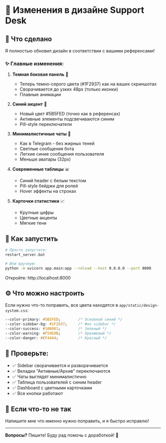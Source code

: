 # 🎨 Изменения в дизайне Support Desk

## 🚀 Что сделано

Я полностью обновил дизайн в соответствии с вашими референсами! 

### ✨ Главные изменения:

1. **Темная боковая панель** 🌙
   - Теперь темно-серого цвета (#1F2937) как на ваших скриншотах
   - Сворачивается до узких 48px (только иконки)
   - Плавные анимации

2. **Синий акцент** 💙
   - Новый цвет #5B5FED (точно как в референсах)
   - Активные элементы подсвечиваются синим
   - Pill-style переключатели

3. **Минималистичные чаты** 💬
   - Как в Telegram - без жирных теней
   - Светлые сообщения бота
   - Легкие синие сообщения пользователя
   - Меньше аватары (32px)

4. **Современные таблицы** 📊
   - Синий header с белым текстом
   - Pill-style бейджи для ролей
   - Hover эффекты на строках

5. **Карточки статистики** 📈
   - Крупные цифры
   - Цветные акценты
   - Мягкие тени

## 📝 Как запустить

```bash
# Просто запустите:
restart_server.bat

# Или вручную:
python -m uvicorn app.main:app --reload --host 0.0.0.0 --port 8000
```

Откройте: http://localhost:8000

## ⚙️ Что можно настроить

Если нужно что-то поправить, все цвета находятся в `app/static/design-system.css`:

```css
--color-primary: #5B5FED;        /* Основной синий */
--color-sidebar-bg: #1F2937;     /* Фон sidebar */
--color-success: #10B981;        /* Зеленый */
--color-warning: #F59E0B;        /* Оранжевый */
--color-danger: #EF4444;         /* Красный */
```

## 🎯 Проверьте:

- ✅ Sidebar сворачивается и разворачивается
- ✅ Вкладки "Активные/Архив" переключаются
- ✅ Чаты выглядят минималистично
- ✅ Таблица пользователей с синим header
- ✅ Dashboard с цветными карточками
- ✅ Все кнопки работают

## 🐛 Если что-то не так

Напишите мне что именно нужно поправить, и я быстро исправлю!

---

**Вопросы?** Пишите! Буду рад помочь с доработкой! 🚀
